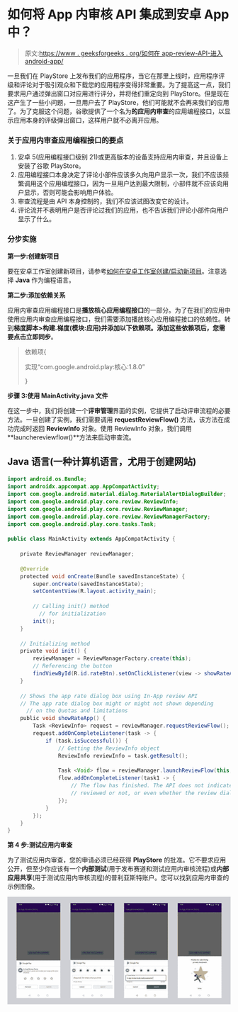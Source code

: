 # 如何将 App 内审核 API 集成到安卓 App 中？

> 原文:[https://www . geeksforgeeks . org/如何在 app-review-API-进入 android-app/](https://www.geeksforgeeks.org/how-to-integrate-in-app-review-api-into-android-app/)

一旦我们在 PlayStore 上发布我们的应用程序，当它在那里上线时，应用程序评级和评论对于吸引观众和下载您的应用程序变得非常重要。为了提高这一点，我们要求用户通过弹出窗口对应用进行评分，并将他们重定向到 PlayStore。但是现在这产生了一些小问题，一旦用户去了 PlayStore，他们可能就不会再来我们的应用了。为了克服这个问题，谷歌提供了一个名为**的应用内审查**的应用编程接口，以显示应用本身的评级弹出窗口，这样用户就不必离开应用。

### **关于应用内审查应用编程接口的要点**

1.  安卓 5(应用编程接口级别 21)或更高版本的设备支持应用内审查，并且设备上安装了谷歌 PlayStore。
2.  应用编程接口本身决定了评论小部件应该多久向用户显示一次，我们不应该频繁调用这个应用编程接口，因为一旦用户达到最大限制，小部件就不应该向用户显示，否则可能会影响用户体验。
3.  审查流程是由 API 本身控制的，我们不应该试图改变它的设计。
4.  评论流并不表明用户是否评论过我们的应用，也不告诉我们评论小部件向用户显示了什么。

### **分步实施**

**第一步:创建新项目**

要在安卓工作室创建新项目，请参考[如何在安卓工作室创建/启动新项目](https://www.geeksforgeeks.org/android-how-to-create-start-a-new-project-in-android-studio/)。注意选择 **Java** 作为编程语言。

**第二步:添加依赖关系**

应用内审查应用编程接口是**播放核心应用编程接口**的一部分。为了在我们的应用中使用应用内审查应用编程接口，我们需要添加播放核心应用编程接口的依赖性。转到**梯度脚本>构建.梯度(模块:应用)**并添加以下依赖项。添加这些依赖项后，您需要点击**立即同步**。

> 依赖项{
> 
> 实现“com.google.android.play:核心:1.8.0”
> 
> }

**步骤 3:使用 MainActivity.java 文件**

在这一步中，我们将创建一个**评审管理**界面的实例，它提供了启动评审流程的必要方法。一旦创建了实例，我们需要调用 **requestReviewFlow()** 方法，该方法在成功完成时返回 **ReviewInfo** 对象。使用 ReviewInfo 对象，我们调用**launchereviewflow()**方法来启动审查流。

## Java 语言(一种计算机语言，尤用于创建网站)

```java
import android.os.Bundle;
import androidx.appcompat.app.AppCompatActivity;
import com.google.android.material.dialog.MaterialAlertDialogBuilder;
import com.google.android.play.core.review.ReviewInfo;
import com.google.android.play.core.review.ReviewManager;
import com.google.android.play.core.review.ReviewManagerFactory;
import com.google.android.play.core.tasks.Task;

public class MainActivity extends AppCompatActivity {

    private ReviewManager reviewManager;

    @Override
    protected void onCreate(Bundle savedInstanceState) {
        super.onCreate(savedInstanceState);
        setContentView(R.layout.activity_main);

        // Calling init() method
          // for initialization
        init();
    }

    // Initializing method
    private void init() {
        reviewManager = ReviewManagerFactory.create(this);
        // Referencing the button
        findViewById(R.id.rateBtn).setOnClickListener(view -> showRateApp());
    }

    // Shows the app rate dialog box using In-App review API
    // The app rate dialog box might or might not shown depending
      // on the Quotas and limitations
    public void showRateApp() {
        Task <ReviewInfo> request = reviewManager.requestReviewFlow();
        request.addOnCompleteListener(task -> {
            if (task.isSuccessful()) {
                // Getting the ReviewInfo object
                ReviewInfo reviewInfo = task.getResult();

                Task <Void> flow = reviewManager.launchReviewFlow(this, reviewInfo);
                flow.addOnCompleteListener(task1 -> {
                    // The flow has finished. The API does not indicate whether the user
                    // reviewed or not, or even whether the review dialog was shown.
                });
            }
        });
    }
}
```

**第 4 步:测试应用内审查**

为了测试应用内审查，您的申请必须已经获得 **PlayStore** 的批准。它不要求应用公开，但至少你应该有一个**内部测试**(用于发布赛道和测试应用内审核流程)或**内部应用共享**(用于测试应用内审核流程)的普利亚斯特账户。您可以找到应用内审查的示例图像。

![](img/3c979dbcbda32409a1bd196f16d933be.png)
